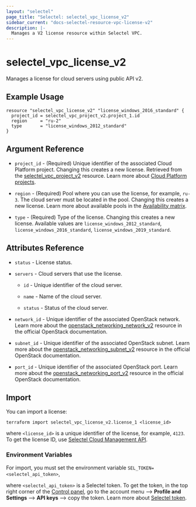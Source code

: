 ```yaml
---
layout: "selectel"
page_title: "Selectel: selectel_vpc_license_v2"
sidebar_current: "docs-selectel-resource-vpc-license-v2"
description: |-
  Manages a V2 license resource within Selectel VPC.
---
```


# selectel\_vpc\_license_v2

Manages a license for cloud servers using public API v2.

## Example Usage

```hcl
resource "selectel_vpc_license_v2" "license_windows_2016_standard" {
  project_id = selectel_vpc_project_v2.project_1.id
  region     = "ru-2"
  type       = "license_windows_2012_standard"
}
```

## Argument Reference

* `project_id` - (Required) Unique identifier of the associated Cloud Platform project. Changing this creates a new license. Retrieved from the [selectel_vpc_project_v2](https://registry.terraform.io/providers/selectel/selectel/latest/docs/resources/vpc_project_v2) resource. Learn more about [Cloud Platform projects](https://docs.selectel.ru/cloud/servers/about/projects/).

* `region` - (Required) Pool where you can use the license, for example, `ru-3`. The cloud server must be located in the pool. Changing this creates a new license. Learn more about available pools in the [Availability matrix](https://docs.selectel.ru/control-panel-actions/availability-matrix/).

* `type` - (Required) Type of the license. Changing this creates a new license. Available values are `license_windows_2012_standard`, `license_windows_2016_standard`, `license_windows_2019_standard`.

## Attributes Reference

* `status` - License status.

* `servers` - Cloud servers that use the license.

  * `id` - Unique identifier of the cloud server.

  * `name` - Name of the cloud server.

  * `status` - Status of the cloud server.

* `network_id` - Unique identifier of the associated OpenStack network. Learn more about the [openstack_networking_network_v2](https://registry.terraform.io/providers/terraform-provider-openstack/openstack/latest/docs/data-sources/networking_network_v2) resource in the official OpenStack documentation.

* `subnet_id` - Unique identifier of the associated OpenStack subnet. Learn more about the [openstack_networking_subnet_v2](https://registry.terraform.io/providers/terraform-provider-openstack/openstack/latest/docs/data-sources/networking_subnet_v2) resource in the official OpenStack documentation.

* `port_id` - Unique identifier of the associated OpenStack port. Learn more about the [openstack_networking_port_v2](https://registry.terraform.io/providers/terraform-provider-openstack/openstack/latest/docs/data-sources/networking_port_v2) resource in the official OpenStack documentation.

## Import

You can import a license:

```shell
terraform import selectel_vpc_license_v2.license_1 <license_id>
```

where `<license_id>` is a unique identifier of the license, for example, `4123`. To get the license ID, use [Selectel Cloud Management API](https://developers.selectel.ru/docs/selectel-cloud-platform/main-services/selectel_cloud_management_api/).

### Environment Variables

For import, you must set the environment variable `SEL_TOKEN=<selectel_api_token>`,

where `<selectel_api_token>` is a Selectel token. To get the token, in the top right corner of the [Control panel](https://my.selectel.ru/profile/apikeys), go to the account menu ⟶ **Profile and Settings** ⟶ **API keys** ⟶ copy the token. Learn more about [Selectel token](https://developers.selectel.ru/docs/control-panel/authorization/#получить-токен-selectel).
